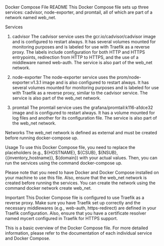 Docker Compose File README
This Docker Compose file sets up three services: cadvisor, node-exporter, and promtail, all of which are part of a network named web_net.

Services
1. cadvisor
The cadvisor service uses the gcr.io/cadvisor/cadvisor image and is configured to restart always. It has several volumes mounted for monitoring purposes and is labeled for use with Traefik as a reverse proxy. The labels include configuration for both HTTP and HTTPS entrypoints, redirection from HTTP to HTTPS, and the use of a middleware named web-auth. The service is also part of the web_net network.

2. node-exporter
The node-exporter service uses the prom/node-exporter:v1.3.1 image and is also configured to restart always. It has several volumes mounted for monitoring purposes and is labeled for use with Traefik as a reverse proxy, similar to the cadvisor service. The service is also part of the web_net network.

3. promtail
The promtail service uses the grafana/promtail:k116-a1dce32 image and is configured to restart always. It has a volume mounted for log files and another for its configuration file. The service is also part of the web_net network.

Networks
The web_net network is defined as external and must be created before running docker-compose up.

Usage
To use this Docker Compose file, you need to replace the placeholders (e.g., ${HOSTNAME}, ${CSUB}, ${NSUB}, {{inventory_hostname}}, ${domain}) with your actual values. Then, you can run the services using the command docker-compose up.

Please note that you need to have Docker and Docker Compose installed on your machine to use this file. Also, ensure that the web_net network is created before running the services. You can create the network using the command docker network create web_net.

Important
This Docker Compose file is configured to use Traefik as a reverse proxy. Make sure you have Traefik set up correctly and the necessary middlewares (e.g., web-auth, https-redirect) are defined in your Traefik configuration. Also, ensure that you have a certificate resolver named mycert configured in Traefik for HTTPS support.

This is a basic overview of the Docker Compose file. For more detailed information, please refer to the documentation of each individual service and Docker Compose.
